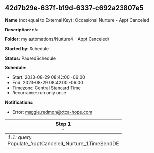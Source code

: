## 42d7b29e-637f-b19d-6337-c692a23807e5

**Name** (not equal to External Key)**:** Occasional Nurture - Appt Canceled

**Description:** n/a

**Folder:** my automations/Nurture4 - Appt Canceled/

**Started by:** Schedule

**Status:** PausedSchedule

**Schedule:**

* Start: 2023-08-29 08:42:00 -06:00
* End: 2023-08-29 08:42:00 -06:00
* Timezone: Central Standard Time
* Recurrance: run only once

**Notifications:**

* Error: maggie.redmon@ctca-hope.com

| Step 1<br>_<small>-</small>_ |
| --- |
| _1.1: query_<br>Populate_ApptCanceled_Nurture_1TimeSendDE |

